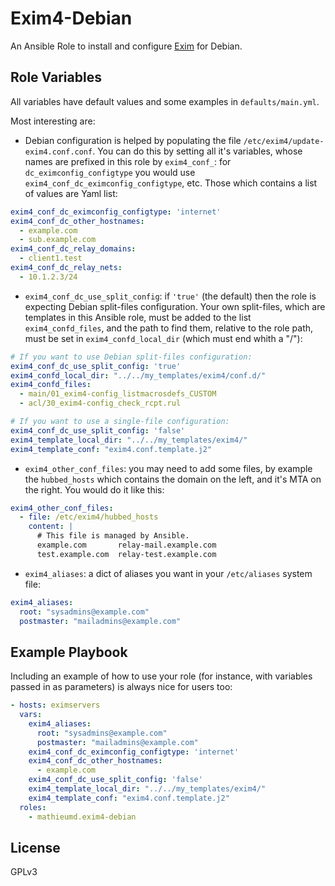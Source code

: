 Exim4-Debian
============

An Ansible Role to install and configure [Exim](https://www.exim.org/) for Debian.

Role Variables
--------------

All variables have default values and some examples in `defaults/main.yml`.

Most interesting are:

- Debian configuration is helped by populating the file
  `/etc/exim4/update-exim4.conf.conf`. You can do this by setting all it's
  variables, whose names are prefixed in this role by `exim4_conf_`: for
  `dc_eximconfig_configtype` you would use
  `exim4_conf_dc_eximconfig_configtype`, etc. Those which contains a list of
  values are Yaml list:

```yaml
exim4_conf_dc_eximconfig_configtype: 'internet'
exim4_conf_dc_other_hostnames:
  - example.com
  - sub.example.com
exim4_conf_dc_relay_domains:
  - client1.test
exim4_conf_dc_relay_nets:
  - 10.1.2.3/24
```

- `exim4_conf_dc_use_split_config`: if `'true'` (the default) then the
  role is expecting Debian split-files configuration. Your own split-files,
  which are templates in this Ansible role, must be added to the list
  `exim4_confd_files`, and the path to find them, relative to the role path,
  must be set in `exim4_confd_local_dir` (which must end whith a "/"):

```yaml
# If you want to use Debian split-files configuration:
exim4_conf_dc_use_split_config: 'true'
exim4_confd_local_dir: "../../my_templates/exim4/conf.d/"
exim4_confd_files:
  - main/01_exim4-config_listmacrosdefs_CUSTOM
  - acl/30_exim4-config_check_rcpt.rul

# If you want to use a single-file configuration:
exim4_conf_dc_use_split_config: 'false'
exim4_template_local_dir: "../../my_templates/exim4/"
exim4_template_conf: "exim4.conf.template.j2"
```

- `exim4_other_conf_files`: you may need to add some files, by example the
  `hubbed_hosts` which contains the domain on the left, and it's MTA on the
  right. You would do it like this:

```yaml
exim4_other_conf_files:
  - file: /etc/exim4/hubbed_hosts
    content: |
      # This file is managed by Ansible.
      example.com       relay-mail.example.com
      test.example.com  relay-test.example.com
```

- `exim4_aliases`: a dict of aliases you want in your `/etc/aliases` system
  file:

```yaml
exim4_aliases:
  root: "sysadmins@example.com"
  postmaster: "mailadmins@example.com"
```

Example Playbook
----------------

Including an example of how to use your role (for instance, with variables passed in as parameters) is always nice for users too:

```yaml
- hosts: eximservers
  vars:
    exim4_aliases:
      root: "sysadmins@example.com"
      postmaster: "mailadmins@example.com"
    exim4_conf_dc_eximconfig_configtype: 'internet'
    exim4_conf_dc_other_hostnames:
      - example.com
    exim4_conf_dc_use_split_config: 'false'
    exim4_template_local_dir: "../../my_templates/exim4/"
    exim4_template_conf: "exim4.conf.template.j2"
  roles:
    - mathieumd.exim4-debian
```

License
-------

GPLv3

